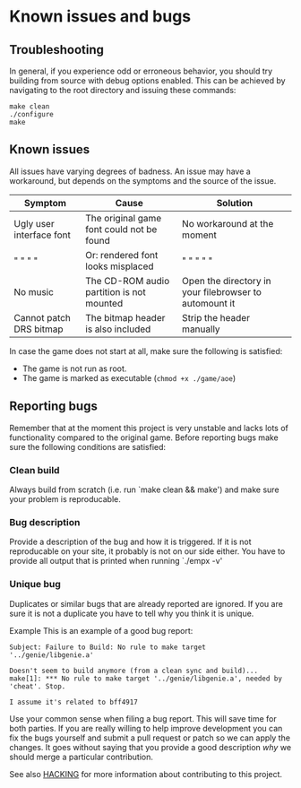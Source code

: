 # Known issues and bugs

## Troubleshooting

In general, if you experience odd or erroneous behavior, you should try building
from source with debug options enabled. This can be achieved by navigating to
the root directory and issuing these commands:
```
make clean
./configure
make
```

## Known issues

All issues have varying degrees of badness. An issue may have a workaround, but
depends on the symptoms and the source of the issue.

Symptom                  | Cause                                     | Solution
-------------------------|-------------------------------------------|-------------------------------------------------------
Ugly user interface font | The original game font could not be found | No workaround at the moment
"    "    "         "    | Or: rendered font looks misplaced         | "  "          "  "   "
No music                 | The CD-ROM audio partition is not mounted | Open the directory in your filebrowser to automount it
Cannot patch DRS bitmap  | The bitmap header is also included        | Strip the header manually

In case the game does not start at all, make sure the following is satisfied:

* The game is not run as root.
* The game is marked as executable (`chmod +x ./game/aoe`)

## Reporting bugs
Remember that at the moment this project is very unstable and lacks lots of
functionality compared to the original game. Before reporting bugs make sure the
following conditions are satisfied:

### Clean build
Always build from scratch (i.e. run `make clean && make') and make sure your
problem is reproducable.

### Bug description
Provide a description of the bug and how it is triggered. If it is not
reproducable on your site, it probably is not on our side either. You have to
provide all output that is printed when running `./empx -v'

### Unique bug
Duplicates or similar bugs that are already reported are ignored. If you are
sure it is not a duplicate you have to tell why you think it is unique.


Example
This is an example of a good bug report:

```
Subject: Failure to Build: No rule to make target '../genie/libgenie.a'

Doesn't seem to build anymore (from a clean sync and build)...
make[1]: *** No rule to make target '../genie/libgenie.a', needed by 'cheat'. Stop.

I assume it's related to bff4917
```

Use your common sense when filing a bug report. This will save time for both
parties. If you are really willing to help improve development you can fix the
bugs yourself and submit a pull request or patch so we can apply the changes. It
goes without saying that you provide a good description *why* we should merge a
particular contribution.

See also [HACKING](HACKING.md) for more information about contributing to this project.
